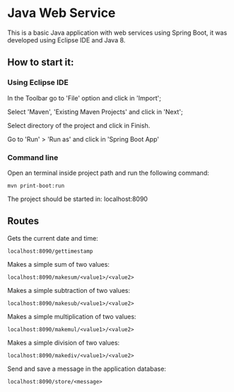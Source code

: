 # Java Web Service

This is a basic Java application with web services using Spring Boot, it was developed using Eclipse IDE and Java 8.

## How to start it:

### Using Eclipse IDE

In the Toolbar go to 'File' option and click in 'Import';

Select 'Maven', 'Existing Maven Projects' and click in 'Next';

Select directory of the project and click in Finish.

Go to 'Run' > 'Run as' and click in 'Spring Boot App'

### Command line

Open an terminal inside project path and run the following command:

```
mvn print-boot:run
```

The project should be started in: localhost:8090

## Routes

Gets the current date and time:

```
localhost:8090/gettimestamp
```

Makes a simple sum of two values:

```
localhost:8090/makesum/<value1>/<value2>
```

Makes a simple subtraction of two values:

```
localhost:8090/makesub/<value1>/<value2>
```

Makes a simple multiplication of two values:

```
localhost:8090/makemul/<value1>/<value2>
```

Makes a simple division of two values:

```
localhost:8090/makediv/<value1>/<value2>
```

Send and save a message in the application database:

```
localhost:8090/store/<message>
```

